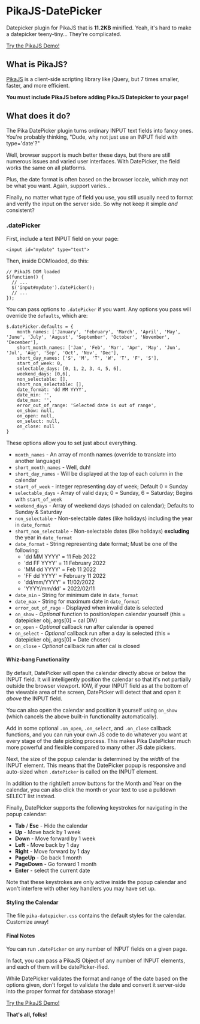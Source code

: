 # PikaJS-DatePicker

Datepicker plugin for PikaJS that is **11.2KB** minified. Yeah, it's hard to make a datepicker teeny-tiny... They're complicated.

[Try the PikaJS Demo!](https://pikajs.com/)

## What is PikaJS?

[PikaJS](https://github.com/Scottie35/PikaJS) is a client-side scripting library like jQuery, but 7 times smaller, faster, and more efficient.

**You must include PikaJS before adding PikaJS Datepicker to your page!**

## What does it do?

The Pika DatePicker plugin turns ordinary INPUT text fields into fancy ones. You're probably thinking, "Dude, why not just use an INPUT field with type='date'?"

Well, browser support is much better these days, but there are still numerous issues and varied user interfaces. With DatePicker, the field works the same on all platforms.

Plus, the date format is often based on the browser locale, which may not be what you want. Again, support varies...

Finally, no matter what type of field you use, you still usually need to format and verify the input on the server side. So why not keep it simple *and* consistent?

### .datePicker

First, include a text INPUT field on your page:

    <input id="mydate" type="text">

Then, inside DOMloaded, do this:

    // PikaJS DOM loaded
    $(function() {
      // ...
      $('input#mydate').datePicker();
      // ...
    });

You can pass options to `.datePicker` if you want. Any options you pass will override the `defaults`, which are:

	$.datePicker.defaults = {
		month_names: ['January', 'February', 'March', 'April', 'May', 'June', 'July', 'August', 'September', 'October', 'November', 'December'],
		short_month_names: ['Jan', 'Feb', 'Mar', 'Apr', 'May', 'Jun', 'Jul', 'Aug', 'Sep', 'Oct', 'Nov', 'Dec'],
		short_day_names: ['S', 'M', 'T', 'W', 'T', 'F', 'S'],
		start_of_week: 0,
		selectable_days: [0, 1, 2, 3, 4, 5, 6],
		weekend_days: [0,6],
		non_selectable: [],
		short_non_selectable: [],
		date_format: 'dd MM YYYY',
		date_min: '',
		date_max: '',
		error_out_of_range: 'Selected date is out of range',
		on_show: null,
		on_open: null,
		on_select: null,
		on_close: null
	}

These options allow you to set just about everything.

- `month_names` - An array of month names (override to translate into another language)
- `short_month_names` - Well, duh!
- `short_day_names` - Will be displayed at the top of each column in the calendar
- `start_of_week` - integer representing day of week; Default 0 = Sunday
- `selectable_days` - Array of valid days; 0 = Sunday, 6 = Saturday; Begins with `start_of_week`
- `weekend_days` - Array of weekend days (shaded on calendar); Defaults to Sunday & Saturday
- `non_selectable` - Non-selectable dates (like holidays) including the year in `date_format`
- `short_non_selectable` - Non-selectable dates (like holidays) **excluding** the year in `date_format`
- `date_format` - String representing date format; Must be one of the following:
    - 'dd MM YYYY' = 11 Feb 2022
    - 'dd FF YYYY' = 11 February 2022
    - 'MM dd YYYY' = Feb 11 2022
    - 'FF dd YYYY' = February 11 2022
    - 'dd/mm/YYYY' = 11/02/2022
    - 'YYYY/mm/dd' = 2022/02/11
- `date_min` - String for minimum date in `date_format`
- `date_max` - String for maximum date in `date_format`
- `error_out_of_rage` - Displayed when invalid date is selected
- `on_show` - *Optional* function to position/open calendar yourself (this = datepicker obj, args[0] = cal DIV)
- `on_open` - *Optional* callback run after calendar is opened
- `on_select` - *Optional* callback run after a day is selected (this = datepicker obj, args[0] = Date chosen)
- `on_close` - *Optional* callback run after cal is closed
  
#### Whiz-bang Functionality

By default, DatePicker will open the calendar directly above or below the INPUT field. It will intelligently position the calendar so that it's not partially outside the browser viewport. IOW, if your INPUT field as at the bottom of the viewable area of the screen, DatePicker will detect that and open it *above* the INPUT field.

You can also open the calendar and position it yourself using `on_show` (which cancels the above built-in functionality automatically).

Add in some optional `.on_open`, `.on_select`, and `.on_close` callback functions, and you can run your own JS code to do whatever you want at every stage of the date picking process. This makes Pika DatePicker much more powerful and flexible compared to many other JS date pickers.

Next, the size of the popup calendar is determined by the *width* of the INPUT element. This means that the DatePicker popup is responsive and auto-sized when `.datePicker` is called on the INPUT element.

In addition to the right/left arrow buttons for the Month and Year on the calendar, you can also click the month or year text to use a pulldown SELECT list instead.

Finally, DatePicker supports the following keystrokes for navigating in the popup calendar:

- **Tab** / **Esc** - Hide the calendar
- **Up** - Move back by 1 week
- **Down** - Move forward by 1 week
- **Left** - Move back by 1 day
- **Right** - Move forward by 1 day
- **PageUp** - Go back 1 month
- **PageDown** - Go forward 1 month
- **Enter** - select the current date

Note that these keystrokes are only active inside the popup calendar and won't interfere with other key handlers you may have set up.
		
#### Styling the Calendar

The file `pika-datepicker.css` contains the default styles for the calendar. Customize away!

#### Final Notes

You can run `.datePicker` on any number of INPUT fields on a given page.

In fact, you can pass a PikaJS Object of any number of INPUT elements, and each of them will be datePicker-ified.

While DatePicker validates the format and range of the date based on the options given, don't forget to validate the date and convert it server-side into the proper format for database storage!

[Try the PikaJS Demo!](https://pikajs.com/)

**That's all, folks!**
